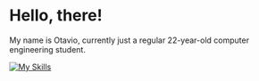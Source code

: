 # Hello, there!
My name is Otavio, currently just a regular 22-year-old computer engineering student.

[![My Skills](https://skillicons.dev/icons?i=python,django)](https://skillicons.dev)
